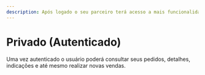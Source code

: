 ```yaml
---
description: Após logado o seu parceiro terá acesso a mais funcionalidades.
---
```


# Privado \(Autenticado\)

Uma vez autenticado o usuário poderá consultar seus pedidos, detalhes, indicações e até mesmo realizar novas vendas.

